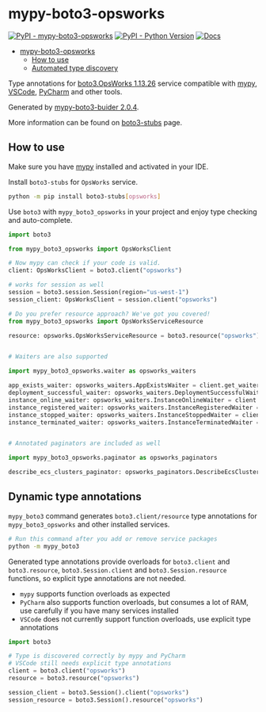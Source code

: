# mypy-boto3-opsworks

[![PyPI - mypy-boto3-opsworks](https://img.shields.io/pypi/v/mypy-boto3-opsworks.svg?color=blue)](https://pypi.org/project/mypy-boto3-opsworks)
[![PyPI - Python Version](https://img.shields.io/pypi/pyversions/mypy-boto3-opsworks.svg?color=blue)](https://pypi.org/project/mypy-boto3-opsworks)
[![Docs](https://img.shields.io/readthedocs/mypy-boto3-builder.svg?color=blue)](https://mypy-boto3-builder.readthedocs.io/)

- [mypy-boto3-opsworks](#mypy-boto3-opsworks)
  - [How to use](#how-to-use)
  - [Automated type discovery](#automated-type-discovery)

Type annotations for
[boto3.OpsWorks 1.13.26](https://boto3.amazonaws.com/v1/documentation/api/1.13.26/reference/services/opsworks.html#OpsWorks) service
compatible with [mypy](https://github.com/python/mypy), [VSCode](https://code.visualstudio.com/),
[PyCharm](https://www.jetbrains.com/pycharm/) and other tools.

Generated by [mypy-boto3-buider 2.0.4](https://github.com/vemel/mypy_boto3_builder).

More information can be found on [boto3-stubs](https://pypi.org/project/boto3-stubs/) page.

## How to use

Make sure you have [mypy](https://github.com/python/mypy) installed and activated in your IDE.

Install `boto3-stubs` for `OpsWorks` service.

```bash
python -m pip install boto3-stubs[opsworks]
```

Use `boto3` with `mypy_boto3_opsworks` in your project and enjoy type checking and auto-complete.

```python
import boto3

from mypy_boto3_opsworks import OpsWorksClient

# Now mypy can check if your code is valid.
client: OpsWorksClient = boto3.client("opsworks")

# works for session as well
session = boto3.session.Session(region="us-west-1")
session_client: OpsWorksClient = session.client("opsworks")

# Do you prefer resource approach? We've got you covered!
from mypy_boto3_opsworks import OpsWorksServiceResource

resource: opsworks.OpsWorksServiceResource = boto3.resource("opsworks")


# Waiters are also supported

import mypy_boto3_opsworks.waiter as opsworks_waiters

app_exists_waiter: opsworks_waiters.AppExistsWaiter = client.get_waiter("app_exists")
deployment_successful_waiter: opsworks_waiters.DeploymentSuccessfulWaiter = client.get_waiter("deployment_successful")
instance_online_waiter: opsworks_waiters.InstanceOnlineWaiter = client.get_waiter("instance_online")
instance_registered_waiter: opsworks_waiters.InstanceRegisteredWaiter = client.get_waiter("instance_registered")
instance_stopped_waiter: opsworks_waiters.InstanceStoppedWaiter = client.get_waiter("instance_stopped")
instance_terminated_waiter: opsworks_waiters.InstanceTerminatedWaiter = client.get_waiter("instance_terminated")


# Annotated paginators are included as well

import mypy_boto3_opsworks.paginator as opsworks_paginators

describe_ecs_clusters_paginator: opsworks_paginators.DescribeEcsClustersPaginator = client.get_paginator("describe_ecs_clusters")
```

## Dynamic type annotations

`mypy_boto3` command generates `boto3.client/resource` type annotations for
`mypy_boto3_opsworks` and other installed services.

```bash
# Run this command after you add or remove service packages
python -m mypy_boto3
```

Generated type annotations provide overloads for `boto3.client` and `boto3.resource`,
`boto3.Session.client` and `boto3.Session.resource` functions,
so explicit type annotations are not needed.

- `mypy` supports function overloads as expected
- `PyCharm` also supports function overloads, but consumes a lot of RAM, use carefully if you have many services installed
- `VSCode` does not currently support function overloads, use explicit type annotations

```python
import boto3

# Type is discovered correctly by mypy and PyCharm
# VSCode still needs explicit type annotations
client = boto3.client("opsworks")
resource = boto3.resource("opsworks")

session_client = boto3.Session().client("opsworks")
session_resource = boto3.Session().resource("opsworks")
```